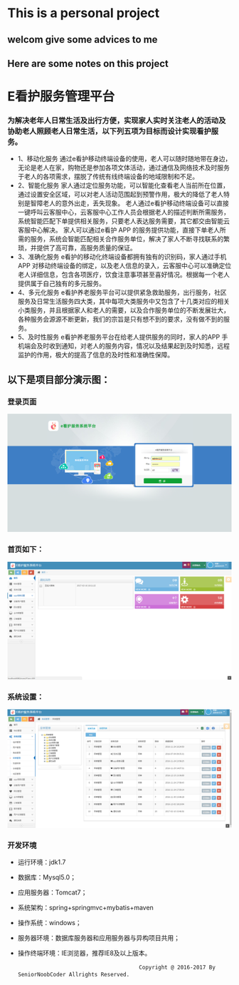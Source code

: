 # This is a personal project
## welcom give some advices to me

## Here are some notes on this project

# E看护服务管理平台

### 为解决老年人日常生活及出行方便，实现家人实时关注老人的活动及协助老人照顾老人日常生活，以下列五项为目标而设计实现看护服务。
- 1、移动化服务
通过e看护移动终端设备的使用，老人可以随时随地带在身边，无论是老人在家，购物还是参加各项文体活动，通过通信及网络技术及时服务于老人的各项需求，摆脱了传统有线终端设备的地域限制和不足。
- 2、智能化服务
家人通过定位服务功能，可以智能化查看老人当前所在位置，通过设置安全区域，可以对老人活动范围起到预警作用，极大的降低了老人特别是智障老人的意外出走，丢失现象。
老人通过e看护移动终端设备可以直接一键呼叫云客服中心，云客服中心工作人员会根据老人的描述判断所需服务，系统智能匹配下单提供相关服务，只要老人表达服务需要，其它都交由智能云客服中心解决。
家人可以通过e看护 APP 的服务提供功能，直接下单老人所需的服务，系统会智能匹配相关合作服务单位，解决了家人不断寻找联系的繁琐，并提供了高可靠，高服务质量的保证。
- 3、准确化服务
e看护的移动化终端设备都拥有独有的识别码，家人通过手机APP 对移动终端设备的绑定，以及老人信息的录入，云客服中心可以准确定位老人详细信息，包含各项医疗，饮食注意事项甚至喜好情况。根据每一个老人提供属于自己独有的多元服务。
- 4、多元化服务
e看护养老服务平台可以提供紧急救助服务，出行服务，社区服务及日常生活服务四大类，其中每项大类服务中又包含了十几类对应的相关小类服务，并且根据家人和老人的需要，以及合作服务单位的不断发展壮大，各种服务会源源不断更新，我们的宗旨是只有想不到的要求，没有做不到的服务。
- 5、及时性服务
e看护养老服务平台在给老人提供服务的同时，家人的APP 手机端会及时收到通知，对老人的服务内容，情况以及结果起到及时知悉，远程监护的作用，极大的提高了信息的及时性和准确性保障。

## 以下是项目部分演示图：

### 登录页面

![image](https://github.com/SeniorNoobCoder/personalblog/blob/master/images/login.png)

### 首页如下：

![image](https://github.com/SeniorNoobCoder/personalblog/blob/master/images/index.png)

### 系统设置：

![image](https://github.com/SeniorNoobCoder/personalblog/blob/master/images/set.png)

### 开发环境
* 运行环境：jdk1.7
* 数据库：Mysql5.0；
* 应用服务器：Tomcat7；
* 系统架构：spring+springmvc+mybatis+maven
* 操作系统：windows；
* 服务器环境：数据库服务器和应用服务器与异构项目共用；
* 操作终端环境：IE浏览器，推荐IE8及以上版本。

                                            Copyright @ 2016-2017 By SeniorNoobCoder Allrights Reserved.
